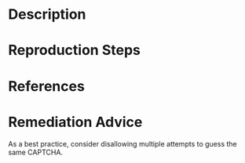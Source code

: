 # Description


# Reproduction Steps


# References


# Remediation Advice

As a best practice, consider disallowing multiple attempts to guess the same CAPTCHA.